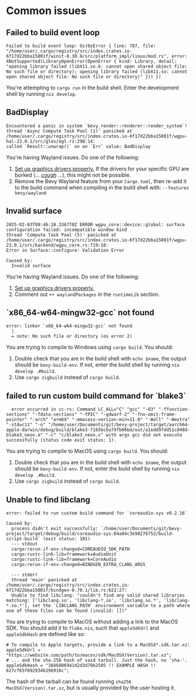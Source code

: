 # Common issues
## Failed to build event loop
```
Failed to build event loop: Os(OsError { line: 787, file: "/home/user/.cargo/registry/src/index.crates.io-6f17d22bba15001f/winit-0.30.8/src/platform_impl/linux/mod.rs", error: XNotSupported(LibraryOpenError(OpenError { kind: Library, detail: "opening library failed (libX11.so.6: cannot open shared object file: No such file or directory); opening library failed (libX11.so: cannot open shared object file: No such file or directory)" })) })
```
You're attempting to `cargo run` in the build shell.
Enter the development shell by running `nix develop`.

## BadDisplay
```
Encountered a panic in system `bevy_render::renderer::render_system`!
thread 'Async Compute Task Pool (1)' panicked at /home/user/.cargo/registry/src/index.crates.io-6f17d22bba15001f/wgpu-hal-23.0.1/src/gles/egl.rs:298:14:
called `Result::unwrap()` on an `Err` value: BadDisplay
```
You're having Wayland issues. Do one of the following:
1. [Set up graphics drivers properly.][graphics] If the drivers for your
specific GPU are borked (... [*cough*][390] ...), this might not be possible.
2. Remove the Bevy Wayland feature from your `Cargo.toml`, then re-add it to
the build command when compiling in the build shell with:
`--features bevy/wayland`

[graphics]: https://wiki.nixos.org/wiki/Graphics
[390]: https://wiki.archlinux.org/title/AMDGPU#R9_390_series_poor_performance_and/or_instability

## Invalid surface
```
2025-02-03T09:46:28.336770Z ERROR wgpu_core::device::global: surface configuration failed: incompatible window kind
thread 'Compute Task Pool (5)' panicked at /home/user/.cargo/registry/src/index.crates.io-6f17d22bba15001f/wgpu-23.0.1/src/backend/wgpu_core.rs:719:18:
Error in Surface::configure: Validation Error

Caused by:
  Invalid surface
```
You're having Wayland issues. Do one of the following:
1. [Set up graphics drivers properly.][graphics]
2. Comment out `++ waylandPackages` in the `runtimeLib` section.

## \`x86_64-w64-mingw32-gcc` not found
```
error: linker `x86_64-w64-mingw32-gcc` not found
  |
  = note: No such file or directory (os error 2)
```

You are trying to compile to Windows using `cargo build`. You should:
1. Double check that you are in the build shell with `echo $name`, the output
should be `bevy-build-env`. If not, enter the build shell by running
`nix develop .#build`.
2. Use `cargo zigbuild` instead of `cargo build`.

## failed to run custom build command for \`blake3`
```
  error occurred in cc-rs: Command LC_ALL="C" "gcc" "-O3" "-ffunction-sections" "-fdata-sections" "-fPIC" "-gdwarf-2" "-fno-omit-frame-pointer" "-arch" "arm64" "-mmacosx-version-min=11.0" "-Wall" "-Wextra" "-std=c11" "-o" "/home/user/Documents/git/bevy-project/target/aarch64-apple-darwin/debug/build/blake3-7165bcba79fb06bd/out/a1edd97dd51cd48d-blake3_neon.o" "-c" "c/blake3_neon.c" with args gcc did not execute successfully (status code exit status: 1).
```
You are trying to compile to MacOS using `cargo build`. You should:
1. Double check that you are in the build shell with `echo $name`, the output
should be `bevy-build-env`. If not, enter the build shell by running
`nix develop .#build`.
2. Use `cargo zigbuild` instead of `cargo build`.

## Unable to find libclang
```
error: failed to run custom build command for `coreaudio-sys v0.2.16`

Caused by:
  process didn't exit successfully: `/home/user/Documents/git/bevy-project/target/debug/build/coreaudio-sys-04a04c3e98276752/build-script-build` (exit status: 101)
  --- stdout
  cargo:rerun-if-env-changed=COREAUDIO_SDK_PATH
  cargo:rustc-link-lib=framework=AudioUnit
  cargo:rustc-link-lib=framework=CoreAudio
  cargo:rerun-if-env-changed=BINDGEN_EXTRA_CLANG_ARGS

  --- stderr
  thread 'main' panicked at /home/user/.cargo/registry/src/index.crates.io-6f17d22bba15001f/bindgen-0.70.1/lib.rs:622:27:
  Unable to find libclang: "couldn't find any valid shared libraries matching: ['libclang.so', 'libclang-*.so', 'libclang.so.*', 'libclang-*.so.*'], set the `LIBCLANG_PATH` environment variable to a path where one of these files can be found (invalid: [])"
```
You are trying to compile to MacOS without adding a link to the MacOS SDK.
You should add it to `flake.nix`, such that `appleSdkUrl` and `appleSdkHash`
are defined like so:
```
# To compile to Apple targets, provide a link to a MacOSX*.sdk.tar.xz:
appleSdkUrl = "https://website.com/path/to/macos/sdk/MacOSX(Version).tar.xz";
# ... and the sha-256 hash of said tarball. Just the hash, no 'sha-'.
appleSdkHash = "3846886941d2d3d79b2505 !! EXAMPLE HASH !! 627cf65f692934b19b916c";
```
The hash of the tarball can be found running `sha256 MacOSX(Version).tar.xz`,
but is usually provided by the user hosting it.
